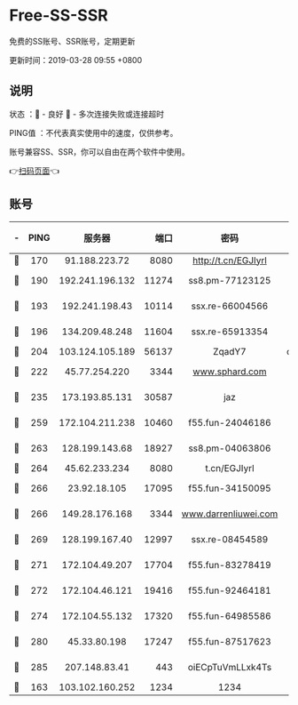 # Free-SS-SSR

免费的SS账号、SSR账号，定期更新

更新时间：2019-03-28 09:55 +0800

## 说明

状态     ：🙂 - 良好 🙁 - 多次连接失败或连接超时

PING值   ：不代表真实使用中的速度，仅供参考。

账号兼容SS、SSR，你可以自由在两个软件中使用。

👉[扫码页面](https://liesauer.github.io/Free-SS-SSR/)👈

## 账号

|-|PING|服务器|端口|密码|加密方式|区域|
|:----:|:----:|:-----:|-----:|:----:|:----:|:----:|
|🙂|170|91.188.223.72|8080|http://t.cn/EGJIyrl|rc4-md5|RU|
|🙂|190|192.241.196.132|11274|ss8.pm-77123125|aes-256-cfb|US|
|🙂|193|192.241.198.43|10114|ssx.re-66004566|aes-256-cfb|US|
|🙂|196|134.209.48.248|11604|ssx.re-65913354|aes-256-cfb|US|
|🙂|204|103.124.105.189|56137|ZqadY7|chacha20|US|
|🙂|222|45.77.254.220|3344|www.sphard.com|aes-256-cfb|SG|
|🙂|235|173.193.85.131|30587|jaz|aes-256-cfb|US|
|🙂|259|172.104.211.238|10460|f55.fun-24046186|aes-256-cfb|US|
|🙂|263|128.199.143.68|18927|ss8.pm-04063806|aes-256-cfb|SG|
|🙂|264|45.62.233.234|8080|t.cn/EGJIyrl|rc4-md5|CA|
|🙂|266|23.92.18.105|17095|f55.fun-34150095|aes-256-cfb|US|
|🙂|266|149.28.176.168|3344|www.darrenliuwei.com|aes-256-cfb|AU|
|🙂|269|128.199.167.40|12997|ssx.re-08454589|aes-256-cfb|SG|
|🙂|271|172.104.49.207|17704|f55.fun-83278419|aes-256-cfb|SG|
|🙂|272|172.104.46.121|19416|f55.fun-92464181|aes-256-cfb|SG|
|🙂|274|172.104.55.132|17320|f55.fun-64985586|aes-256-cfb|SG|
|🙂|280|45.33.80.198|17247|f55.fun-87517623|aes-256-cfb|US|
|🙂|285|207.148.83.41|443|oiECpTuVmLLxk4Ts|aes-256-cfb|AU|
|🙂|163|103.102.160.252|1234|1234|rc4-md5|JP|
